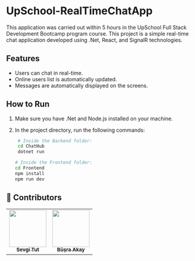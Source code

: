 # UpSchool-RealTimeChatApp

This application was carried out within 5 hours in the UpSchool Full Stack Development Bootcamp program course.
This project is a simple real-time chat application developed using .Net, React, and SignalR technologies.

## Features

- Users can chat in real-time.
- Online users list is automatically updated.
- Messages are automatically displayed on the screens.

## How to Run

1. Make sure you have .Net and Node.js installed on your machine.

2. In the project directory, run the following commands:

    ```bash
     # Inside the Backend folder:
     cd ChatHub
     dotnet run

    # Inside the Frontend folder:
    cd Frontend
    npm install
    npm run dev

## 🎯 Contributors
<table>
  <tr>
    <td align="center"><a href="https://www.linkedin.com/in/sevgitut/"><img src="https://avatars.githubusercontent.com/u/112586969?v=4" width="100px;" alt=""/><br /><sub><b>Sevgi Tut</b></sub></a><br /></td>
    <td align="center"><a href="https://www.linkedin.com/in/busraakay/"><img src="https://avatars.githubusercontent.com/u/61781887?v=4" width="100px;" alt=""/><br /><sub><b>Büşra Akay</b></sub></a><br /></td>
    
  </tr>
</table>

